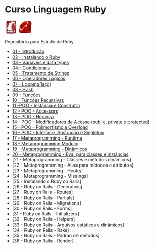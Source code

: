 # Curso Linguagem Ruby
<p align="left">
<a href="https://rubyonrails.org" target="_blank" rel="noreferrer"> <img src="https://raw.githubusercontent.com/devicons/devicon/master/icons/rails/rails-original-wordmark.svg" alt="rails" width="40" height="40"/> </a>
<a href="https://www.ruby-lang.org/en/" target="_blank" rel="noreferrer"> <img src="https://raw.githubusercontent.com/devicons/devicon/master/icons/ruby/ruby-original.svg" alt="ruby" width="40" height="40"/> </a>
</p>

<p>Repositório para Estudo de Ruby </p>



- [01 - Introdução](https://github.com/Lavosierdq/rubyBasico/issues/38)
- [02 - Instalando o Ruby](https://github.com/Lavosierdq/rubyBasico/issues/39)
- [03 - Variáveis e data types](https://github.com/Lavosierdq/rubyBasico/issues/40)
- [04 - Condicionais](https://github.com/Lavosierdq/rubyBasico/issues/41)
- [05 - Tratamento de Strings](https://github.com/Lavosierdq/rubyBasico/issues/42)
- [06 - Operadores Lógicos](https://github.com/Lavosierdq/rubyBasico/issues/43)
- [07 - Looping(laço)](https://github.com/Lavosierdq/rubyBasico/issues/44)
- [08 - Hash](https://github.com/Lavosierdq/rubyBasico/issues/45)
- [09 - Funções](https://github.com/Lavosierdq/rubyBasico/issues/46)
- [10 - Funções Recursivas](https://github.com/Lavosierdq/rubyBasico/issues/47)
- [11 -POO - Instância e Construtor](https://github.com/Lavosierdq/rubyBasico/issues/48)
- [12 - POO - Accessors](https://github.com/Lavosierdq/rubyBasico/issues/49)
- [13 - POO - Herança](https://github.com/Lavosierdq/rubyBasico/issues/50)
- [14 - POO - Modificadores de Acesso (public, private e protected)](https://github.com/Lavosierdq/rubyBasico/issues/51)
- [15 - POO - Polimorfismo e Overload](https://github.com/Lavosierdq/rubyBasico/issues/52)
- [16 - POO - Interface, Abstração e Singleton](https://github.com/Lavosierdq/rubyBasico/issues/53)
- [17 - Metaprogramming - Runtime](https://github.com/Lavosierdq/rubyBasico/issues/54)
- [18 - Metaprogramming Módulo](https://github.com/Lavosierdq/rubyBasico/issues/55)
- [19 - Metaprogramming - Dinâmicos](https://github.com/Lavosierdq/rubyBasico/issues/56)
- [20 - Metaprogramming - Eval para classes e instâncias](https://github.com/Lavosierdq/rubyBasico/issues/57)
- [21 - Metaprogramming - Classes e métodos dinâmicos]
- [22 - Metaprogramming - Alias para métodos e atributos]
- [23 - Metaprogramming - Hooks]
- [24 - Metaprogramming - Missings]
- [25 - Instalando o Ruby on Rails]
- [26 - Ruby on Rails - Generators]
- [27 - Ruby on Rails - Routes]
- [28 - Ruby on Rails - Partials]
- [29 - Ruby on Rails - Migrations]
- [30 - Ruby on Rails - Forms]
- [31 - Ruby on Rails - Initializers]
- [32 - Ruby on Rails - Helpers]
- [33 - Ruby on Rails - Arquivos estáticos e dinâmicos]
- [34 - Ruby on Rails - Rake]
- [35 - Ruby on Rails - Padrão de métodos]
- [36 - Ruby on Rails - Render]

